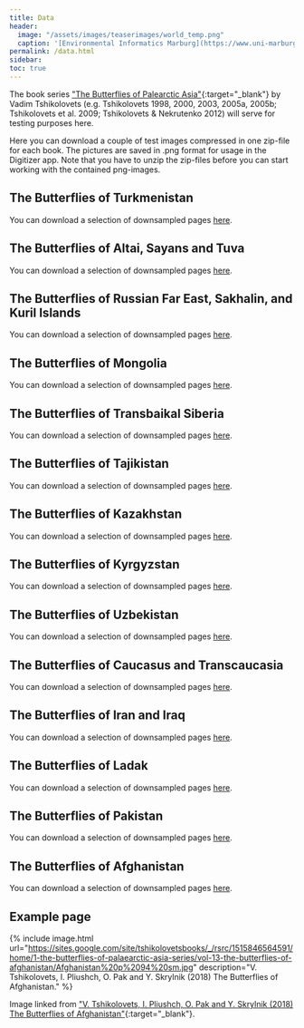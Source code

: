 ```yaml
---
title: Data
header:
  image: "/assets/images/teaserimages/world_temp.png"
  caption: '[Environmental Informatics Marburg](https://www.uni-marburg.de/en/fb19/disciplines/physisch/environmentalinformatics){:target="_blank"}'
permalink: /data.html
sidebar:
toc: true
---
```



The book series ["The Butterflies of Palearctic Asia"](https://sites.google.com/site/tshikolovetsbooks/home/1-the-butterflies-of-palaearctic-asia-series){:target="_blank"}
by Vadim Tshikolovets (e.g. Tshikolovets 1998, 2000, 2003, 2005a, 2005b;
Tshikolovets et al. 2009; Tshikolovets & Nekrutenko 2012) will serve for testing purposes here.


Here you can download a couple of test images compressed in one zip-file for each book.
The pictures are saved in .png format for usage in the Digitizer app.
Note that you have to unzip the zip-files before you can start working with the contained png-images.



## The Butterflies of Turkmenistan
You can download a selection of downsampled pages [here][1].

[1]:http://digitizer.umweltinformatik-marburg.de:4000//distributionDigitizer/download/tutorial_1/book_1.zip

## The Butterflies of Altai, Sayans and Tuva
You can download a selection of downsampled pages [here][2].

[2]:http://digitizer.umweltinformatik-marburg.de:4000//distributionDigitizer/download/tutorial_1/book_2.zip

## The Butterflies of Russian Far East, Sakhalin, and Kuril Islands
You can download a selection of downsampled pages [here][3].

[3]:http://digitizer.umweltinformatik-marburg.de:4000//distributionDigitizer/download/tutorial_1/book_3.zip

## The Butterflies of Mongolia
You can download a selection of downsampled pages [here][4].

[4]:http://digitizer.umweltinformatik-marburg.de:4000//distributionDigitizer/download/tutorial_1/book_4.zip

## The Butterflies of Transbaikal Siberia
You can download a selection of downsampled pages [here][5].

[5]:http://digitizer.umweltinformatik-marburg.de:4000//distributionDigitizer/download/tutorial_1/book_5.zip

## The Butterflies of Tajikistan
You can download a selection of downsampled pages [here][6].

[6]:http://digitizer.umweltinformatik-marburg.de:4000//distributionDigitizer/download/tutorial_1/book_6.zip

## The Butterflies of Kazakhstan
You can download a selection of downsampled pages [here][7].

[7]:http://digitizer.umweltinformatik-marburg.de:4000//distributionDigitizer/download/tutorial_1/book_7.zip

## The Butterflies of Kyrgyzstan
You can download a selection of downsampled pages [here][8].

[8]:http://digitizer.umweltinformatik-marburg.de:4000//distributionDigitizer/download/tutorial_1/book_8.zip

## The Butterflies of Uzbekistan
You can download a selection of downsampled pages [here][9].

[9]:http://digitizer.umweltinformatik-marburg.de:4000//distributionDigitizer/download/tutorial_1/book_9.zip

## The Butterflies of Caucasus and Transcaucasia
You can download a selection of downsampled pages [here][10].

[10]:http://digitizer.umweltinformatik-marburg.de:4000//distributionDigitizer/download/tutorial_1/book_10.zip

## The Butterflies of Iran and Iraq
You can download a selection of downsampled pages [here][11].

[11]:http://digitizer.umweltinformatik-marburg.de:4000//distributionDigitizer/download/tutorial_1/book_11.zip

## The Butterflies of Ladak
You can download a selection of downsampled pages [here][12].

[12]:http://digitizer.umweltinformatik-marburg.de:4000//distributionDigitizer/download/tutorial_1/book_12.zip

## The Butterflies of Pakistan
You can download a selection of downsampled pages [here][13].

[13]:http://digitizer.umweltinformatik-marburg.de:4000//distributionDigitizer/download/tutorial_1/book_13.zip

## The Butterflies of Afghanistan
You can download a selection of downsampled pages [here][14].

[14]:http://digitizer.umweltinformatik-marburg.de:4000//distributionDigitizer/download/tutorial_1/book_14.zip


## Example page

{% include image.html url="https://sites.google.com/site/tshikolovetsbooks/_/rsrc/1515846564591/home/1-the-butterflies-of-palaearctic-asia-series/vol-13-the-butterflies-of-afghanistan/Afghanistan%20p%2094%20sm.jpg" description="V. Tshikolovets, I. Pliushch, O. Pak and Y. Skrylnik (2018) The Butterflies of Afghanistan." %}

Image linked from ["V. Tshikolovets, I. Pliushch, O. Pak and Y. Skrylnik (2018) The Butterflies of Afghanistan"](https://sites.google.com/site/tshikolovetsbooks/home/1-the-butterflies-of-palaearctic-asia-series/vol-13-the-butterflies-of-afghanistan){:target="_blank"}.




